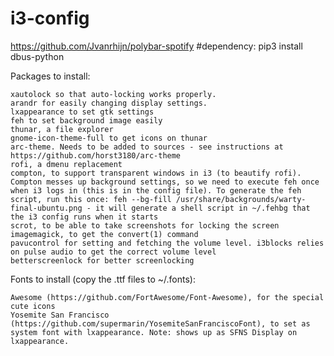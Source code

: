# i3-config
https://github.com/Jvanrhijn/polybar-spotify #dependency: pip3 install dbus-python




Packages to install:

    xautolock so that auto-locking works properly.
    arandr for easily changing display settings.
    lxappearance to set gtk settings
    feh to set background image easily
    thunar, a file explorer
    gnome-icon-theme-full to get icons on thunar
    arc-theme. Needs to be added to sources - see instructions at https://github.com/horst3180/arc-theme
    rofi, a dmenu replacement
    compton, to support transparent windows in i3 (to beautify rofi). Compton messes up background settings, so we need to execute feh once when i3 logs in (this is in the config file). To generate the feh script, run this once: feh --bg-fill /usr/share/backgrounds/warty-final-ubuntu.png - it will generate a shell script in ~/.fehbg that the i3 config runs when it starts
    scrot, to be able to take screenshots for locking the screen
    imagemagick, to get the convert(1) command
    pavucontrol for setting and fetching the volume level. i3blocks relies on pulse audio to get the correct volume level
    betterscreenlock for better screenlocking 

Fonts to install (copy the .ttf files to ~/.fonts):

    Awesome (https://github.com/FortAwesome/Font-Awesome), for the special cute icons
    Yosemite San Francisco (https://github.com/supermarin/YosemiteSanFranciscoFont), to set as system font with lxappearance. Note: shows up as SFNS Display on lxappearance.

